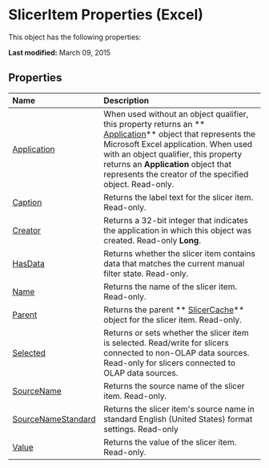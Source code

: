 
# SlicerItem Properties (Excel)
This object has the following properties:

 **Last modified:** March 09, 2015


## Properties



|**Name**|**Description**|
|:-----|:-----|
| [Application](5e6d22ef-5a91-b660-3a8b-2c73c4e54e9e.md)|When used without an object qualifier, this property returns an  ** [Application](19b73597-5cf9-4f56-8227-b5211f657f6f.md)** object that represents the Microsoft Excel application. When used with an object qualifier, this property returns an **Application** object that represents the creator of the specified object. Read-only.|
| [Caption](27e4bcc0-da55-d79e-a020-85e32c5381d3.md)|Returns the label text for the slicer item. Read-only.|
| [Creator](66027cd8-f471-c194-9d3e-b19198e1cc2d.md)|Returns a 32-bit integer that indicates the application in which this object was created. Read-only  **Long**.|
| [HasData](17ce0cdc-ec30-638a-e869-4640ee0ef5a3.md)|Returns whether the slicer item contains data that matches the current manual filter state. Read-only.|
| [Name](c12e25db-b923-fe1e-0f2d-139dc1baff92.md)|Returns the name of the slicer item. Read-only.|
| [Parent](825bf5c7-755c-4916-f367-de96faf9843a.md)|Returns the parent  ** [SlicerCache](6e6533e3-0503-a1d3-9ecd-f7997233565f.md)** object for the slicer item. Read-only.|
| [Selected](6eca0975-1f7b-0d23-98a5-59f38f6dae84.md)|Returns or sets whether the slicer item is selected. Read/write for slicers connected to non-OLAP data sources. Read-only for slicers connected to OLAP data sources.|
| [SourceName](40bf1f3f-668d-d2df-c68f-fe46511b1a00.md)|Returns the source name of the slicer item. Read-only.|
| [SourceNameStandard](fb2cba30-5ef5-1aa4-23f0-8dd0a4e6102a.md)|Returns the slicer item's source name in standard English (United States) format settings. Read-only|
| [Value](a4de3b8a-42f5-a958-fff7-afb38674aa3c.md)|Returns the value of the slicer item. Read-only.|

